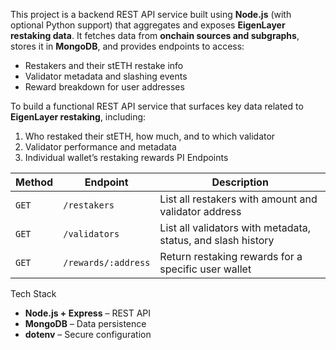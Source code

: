 This project is a backend REST API service built using **Node.js** (with optional Python support) that aggregates and exposes **EigenLayer restaking data**. It fetches data from **onchain sources and subgraphs**, stores it in **MongoDB**, and provides endpoints to access:

- Restakers and their stETH restake info
- Validator metadata and slashing events
- Reward breakdown for user addresses

To build a functional REST API service that surfaces key data related to **EigenLayer restaking**, including:

1. Who restaked their stETH, how much, and to which validator
2. Validator performance and metadata
3. Individual wallet’s restaking rewards
PI Endpoints

| Method | Endpoint | Description |
|--------|----------|-------------|
| `GET` | `/restakers` | List all restakers with amount and validator address |
| `GET` | `/validators` | List all validators with metadata, status, and slash history |
| `GET` | `/rewards/:address` | Return restaking rewards for a specific user wallet |

Tech Stack

- **Node.js + Express** – REST API
- **MongoDB** – Data persistence
- **dotenv** – Secure configuration
